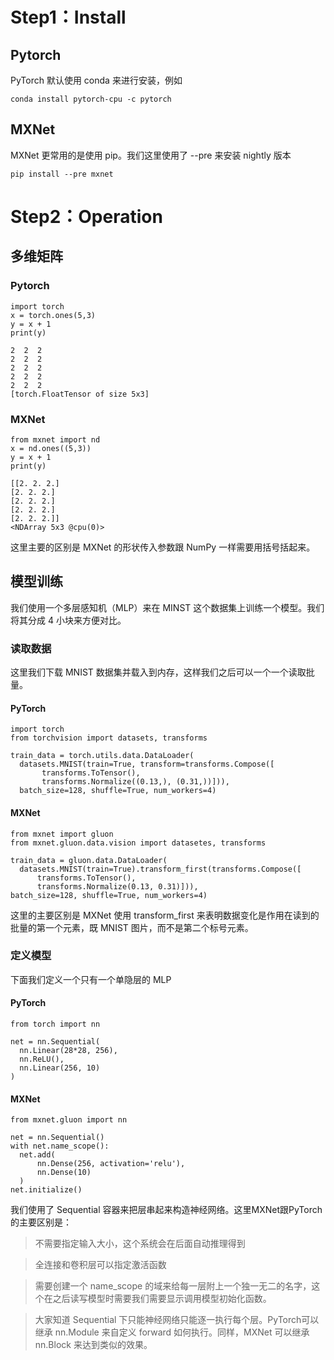 # Step1：Install
## Pytorch
PyTorch 默认使用 conda 来进行安装，例如

```conda install pytorch-cpu -c pytorch```
## MXNet
MXNet 更常用的是使用 pip。我们这里使用了 --pre 来安装 nightly 版本

```pip install --pre mxnet```
# Step2：Operation
## 多维矩阵
### Pytorch
```
import torch
x = torch.ones(5,3)
y = x + 1
print(y)
```
```
2  2  2
2  2  2
2  2  2
2  2  2
2  2  2
[torch.FloatTensor of size 5x3]
```
### MXNet
```
from mxnet import nd
x = nd.ones((5,3))
y = x + 1
print(y)
```
```
[[2. 2. 2.]
[2. 2. 2.]
[2. 2. 2.]
[2. 2. 2.]
[2. 2. 2.]]
<NDArray 5x3 @cpu(0)>
```
这里主要的区别是 MXNet 的形状传入参数跟 NumPy 一样需要用括号括起来。
## 模型训练
我们使用一个多层感知机（MLP）来在 MINST 这个数据集上训练一个模型。我们将其分成 4 小块来方便对比。
### 读取数据
这里我们下载 MNIST 数据集并载入到内存，这样我们之后可以一个一个读取批量。
#### PyTorch
```
import torch
from torchvision import datasets, transforms

train_data = torch.utils.data.DataLoader(
  datasets.MNIST(train=True, transform=transforms.Compose([
       transforms.ToTensor(),
       transforms.Normalize((0.13,), (0.31,))])),
  batch_size=128, shuffle=True, num_workers=4)
  ```
#### MXNet
```
from mxnet import gluon
from mxnet.gluon.data.vision import datasetes, transforms

train_data = gluon.data.DataLoader(
  datasets.MNIST(train=True).transform_first(transforms.Compose([
      transforms.ToTensor(),
      transforms.Normalize(0.13, 0.31)])),
batch_size=128, shuffle=True, num_workers=4)
```
这里的主要区别是 MXNet 使用 transform_first 来表明数据变化是作用在读到的批量的第一个元素，既 MNIST 图片，而不是第二个标号元素。
### 定义模型
下面我们定义一个只有一个单隐层的 MLP
#### PyTorch
```
from torch import nn

net = nn.Sequential(
  nn.Linear(28*28, 256),
  nn.ReLU(),
  nn.Linear(256, 10)
)
```
#### MXNet
```
from mxnet.gluon import nn

net = nn.Sequential()
with net.name_scope():
  net.add(
      nn.Dense(256, activation='relu'),
      nn.Dense(10)
  )
net.initialize()
```
我们使用了 Sequential 容器来把层串起来构造神经网络。这里MXNet跟PyTorch的主要区别是：

>不需要指定输入大小，这个系统会在后面自动推理得到

>全连接和卷积层可以指定激活函数

>需要创建一个 name_scope 的域来给每一层附上一个独一无二的名字，这个在之后读写模型时需要我们需要显示调用模型初始化函数。

>大家知道 Sequential 下只能神经网络只能逐一执行每个层。PyTorch可以继承 nn.Module 来自定义 forward 如何执行。同样，MXNet 可以继承 nn.Block 来达到类似的效果。

















